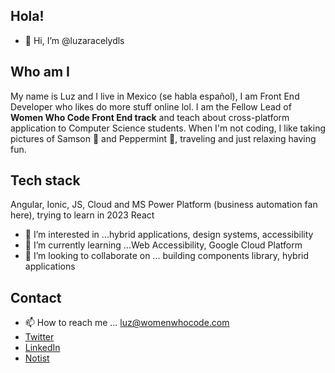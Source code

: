 ## Hola!

- 👋 Hi, I’m @luzaracelydls

## Who am I
My name is Luz and I live in Mexico (se habla español), I am Front End Developer who likes do more stuff online lol. I am the Fellow Lead of **Women Who Code Front End track** and teach about cross-platform application to Computer Science students. When I'm not coding, I like taking pictures of Samson 🐶 and Peppermint 🐶, traveling and just relaxing having fun.

## Tech stack
Angular, Ionic, JS, Cloud and MS Power Platform (business automation fan here), trying to learn in 2023 React

- 👀 I’m interested in ...hybrid applications, design systems, accessibility
- 🌱 I’m currently learning ...Web Accessibility, Google Cloud Platform
- 💞️ I’m looking to collaborate on ... building components library, hybrid applications

## Contact
- 📫 How to reach me ... luz@womenwhocode.com 
- [Twitter](https://twitter.com/luzaracelydls)
- [LinkedIn](https://www.linkedin.com/in/luzaracelydls/)
- [Notist](https://noti.st/luzaracelydls)

